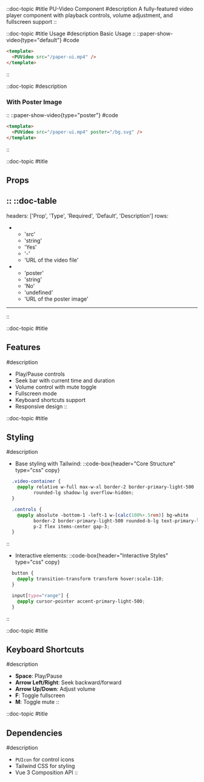 ::doc-topic
#title
PU-Video Component
#description
A fully-featured video player component with playback controls, volume adjustment, and fullscreen support
::

::doc-topic
#title
Usage
#description
Basic Usage
::
::paper-show-video{type="default"}
#code
```html
<template>
  <PUVideo src="/paper-ui.mp4" />
</template>
```
::

::doc-topic
#description
### With Poster Image
::
::paper-show-video{type="poster"}
#code
```html
<template>
  <PUVideo src="/paper-ui.mp4" poster="/bg.svg" />
</template>
```
::

::doc-topic
#title
## Props
::
::doc-table
---
headers: ['Prop', 'Type', 'Required', 'Default', 'Description']
rows:
  - - 'src'
    - 'string'
    - 'Yes'
    - '-'
    - 'URL of the video file'
  - - 'poster'
    - 'string'
    - 'No'
    - 'undefined'
    - 'URL of the poster image'
---
::

::doc-topic
#title
## Features
#description
- Play/Pause controls
- Seek bar with current time and duration
- Volume control with mute toggle
- Fullscreen mode
- Keyboard shortcuts support
- Responsive design
::

::doc-topic
#title
## Styling
#description
- Base styling with Tailwind:
::code-box{header="Core Structure" type="css" copy}
```css
  .video-container {
    @apply relative w-full max-w-xl border-2 border-primary-light-500 
          rounded-lg shadow-lg overflow-hidden;
  }

  .controls {
    @apply absolute -bottom-1 -left-1 w-[calc(100%+.5rem)] bg-white 
          border-2 border-primary-light-500 rounded-b-lg text-primary-light-500 
          p-2 flex items-center gap-3;
  }
```
::
- Interactive elements:
::code-box{header="Interactive Styles" type="css" copy}
```css
  button {
    @apply transition-transform transform hover:scale-110;
  }

  input[type="range"] {
    @apply cursor-pointer accent-primary-light-500;
  }
```
::

::doc-topic
#title
## Keyboard Shortcuts
#description
- **Space**: Play/Pause
- **Arrow Left/Right**: Seek backward/forward
- **Arrow Up/Down**: Adjust volume
- **F**: Toggle fullscreen
- **M**: Toggle mute
::

::doc-topic
#title
## Dependencies
#description
- `PUIcon` for control icons
- Tailwind CSS for styling
- Vue 3 Composition API
::
